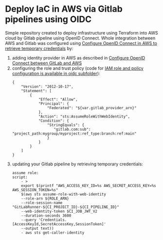 # Deploy IaC in AWS via Gitlab pipelines using OIDC

Simple repository created to deploy infrastructure using Terraform into AWS cloud by Gitlab pipeline using OpenID Connect. Whole integration between AWS and Gitlab was configured using [Configure OpenID Connect in AWS to retrieve temporary credentials](https://docs.gitlab.com/ee/ci/cloud_services/aws/) by:
1. adding identity provider in AWS as described in [Configure OpenID Connect between GitLab and AWS](https://gitlab.com/guided-explorations/aws/configure-openid-connect-in-aws)
1. configuring the role and trust policy (code for [IAM role and policy configuration is available in oidc subfolder](oidc)):
    ```
    {
        "Version": "2012-10-17",
        "Statement": [
            {
                "Effect": "Allow",
                "Principal": {
                    "Federated": "${var.gitlab_provider_arn}"
                },
                "Action": "sts:AssumeRoleWithWebIdentity",
                "Condition": {
                    "StringEquals": {
                       "gitlab.com:sub": "project_path:mygroup/myproject:ref_type:branch:ref:main"
                    }
                }
            }
        ]
    }
    ```
2. updating your Gitlab pipeline by retrieving temporary credentials:
    ```
    assume role:
    script:
        - >
        export $(printf "AWS_ACCESS_KEY_ID=%s AWS_SECRET_ACCESS_KEY=%s AWS_SESSION_TOKEN=%s"
        $(aws sts assume-role-with-web-identity
        --role-arn ${ROLE_ARN}
        --role-session-name "GitLabRunner-${CI_PROJECT_ID}-${CI_PIPELINE_ID}"
        --web-identity-token $CI_JOB_JWT_V2
        --duration-seconds 3600
        --query 'Credentials.[AccessKeyId,SecretAccessKey,SessionToken]'
        --output text))
        - aws sts get-caller-identity
    ```
